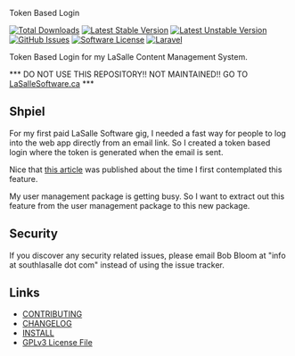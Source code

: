 Token Based Login

[![Total Downloads](https://img.shields.io/packagist/dt/lasallecms/lasallecmstokenbasedlogin.svg?style=flat-square)](https://packagist.org/packages/lasallecms/lasallecmstokenbasedlogin)
[![Latest Stable Version](https://poser.pugx.org/lasallecms/lasallecmstokenbasedlogin/v/stable.svg)](https://packagist.org/packages/lasallecms/lasallecmstokenbasedlogin)
[![Latest Unstable Version](https://poser.pugx.org/lasallecms/lasallecmstokenbasedlogin/v/unstable.svg)](https://packagist.org/packages/lasallecms/lasallecmstokenbasedlogin)
[![GitHub Issues](https://img.shields.io/github/issues/lasallecms/lasallecms-l5-lasallecmstokenbasedlogin-pkg.svg)](https://github.com/lasallecms/lasallecms-l5-lasallecmstokenbasedlogin-pkg/issues)
[![Software License](https://img.shields.io/badge/license-GPLv3-brightgreen.svg?style=flat-square)](LICENSE.md)
[![Laravel](https://img.shields.io/badge/Laravel-v5.1-brightgreen.svg?style=flat-square)](http://laravel.com)


Token Based Login for my LaSalle Content Management System.
 
*** DO NOT USE THIS REPOSITORY!! NOT MAINTAINED!! GO TO [LaSalleSoftware.ca](https://lasallesoftware.ca) ***


## Shpiel
 
For my first paid LaSalle Software gig, I needed a fast way for people to log into the web app directly from an email link. So I created a token based login where the token is generated when the email is sent. 
  
Nice that [this article](http://blog.tighten.co/creating-a-password-less-medium-style-email-only-authentication-system-in-laravel) was published about the time I first contemplated this feature.

My user management package is getting busy. So I want to extract out this feature from the user management package to this new package. 

## Security

If you discover any security related issues, please email Bob Bloom at "info at southlasalle dot com" instead of using the issue tracker.


## Links

* [CONTRIBUTING](CONTRIBUTING.md)
* [CHANGELOG](CHANGELOG.md)
* [INSTALL](INSTALL.md)
* [GPLv3 License File](LICENSE.md)



